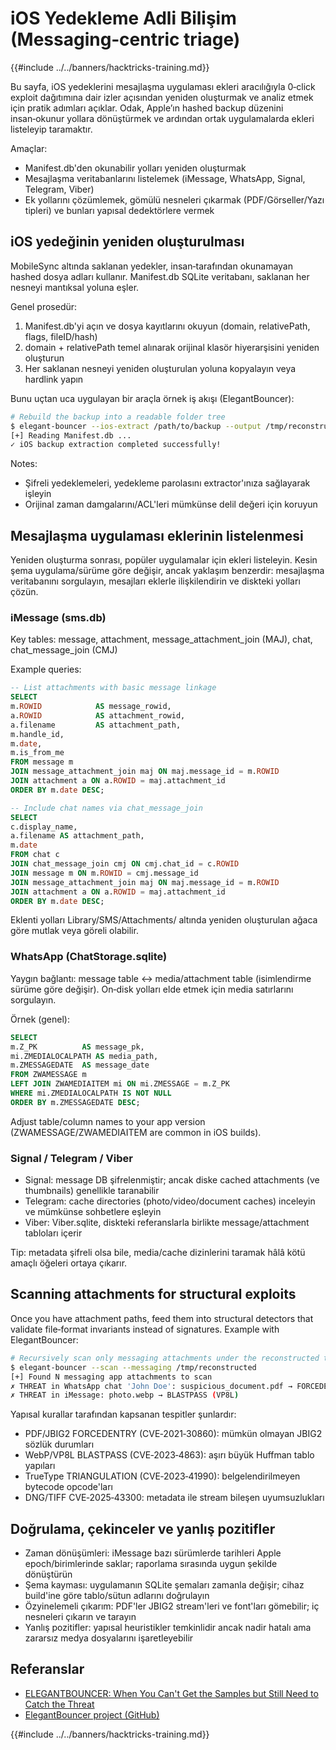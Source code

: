 # iOS Yedekleme Adli Bilişim (Messaging‑centric triage)

{{#include ../../banners/hacktricks-training.md}}

Bu sayfa, iOS yedeklerini mesajlaşma uygulaması ekleri aracılığıyla 0‑click exploit dağıtımına dair izler açısından yeniden oluşturmak ve analiz etmek için pratik adımları açıklar. Odak, Apple’ın hashed backup düzenini insan‑okunur yollara dönüştürmek ve ardından ortak uygulamalarda ekleri listeleyip taramaktır.

Amaçlar:
- Manifest.db'den okunabilir yolları yeniden oluşturmak
- Mesajlaşma veritabanlarını listelemek (iMessage, WhatsApp, Signal, Telegram, Viber)
- Ek yollarını çözümlemek, gömülü nesneleri çıkarmak (PDF/Görseller/Yazı tipleri) ve bunları yapısal dedektörlere vermek


## iOS yedeğinin yeniden oluşturulması

MobileSync altında saklanan yedekler, insan‑tarafından okunamayan hashed dosya adları kullanır. Manifest.db SQLite veritabanı, saklanan her nesneyi mantıksal yoluna eşler.

Genel prosedür:
1) Manifest.db'yi açın ve dosya kayıtlarını okuyun (domain, relativePath, flags, fileID/hash)  
2) domain + relativePath temel alınarak orijinal klasör hiyerarşisini yeniden oluşturun  
3) Her saklanan nesneyi yeniden oluşturulan yoluna kopyalayın veya hardlink yapın

Bunu uçtan uca uygulayan bir araçla örnek iş akışı (ElegantBouncer):
```bash
# Rebuild the backup into a readable folder tree
$ elegant-bouncer --ios-extract /path/to/backup --output /tmp/reconstructed
[+] Reading Manifest.db ...
✓ iOS backup extraction completed successfully!
```
Notes:
- Şifreli yedeklemeleri, yedekleme parolasını extractor'ınıza sağlayarak işleyin
- Orijinal zaman damgalarını/ACL'leri mümkünse delil değeri için koruyun


## Mesajlaşma uygulaması eklerinin listelenmesi

Yeniden oluşturma sonrası, popüler uygulamalar için ekleri listeleyin. Kesin şema uygulama/sürüme göre değişir, ancak yaklaşım benzerdir: mesajlaşma veritabanını sorgulayın, mesajları eklerle ilişkilendirin ve diskteki yolları çözün.

### iMessage (sms.db)
Key tables: message, attachment, message_attachment_join (MAJ), chat, chat_message_join (CMJ)

Example queries:
```sql
-- List attachments with basic message linkage
SELECT
m.ROWID            AS message_rowid,
a.ROWID            AS attachment_rowid,
a.filename         AS attachment_path,
m.handle_id,
m.date,
m.is_from_me
FROM message m
JOIN message_attachment_join maj ON maj.message_id = m.ROWID
JOIN attachment a ON a.ROWID = maj.attachment_id
ORDER BY m.date DESC;

-- Include chat names via chat_message_join
SELECT
c.display_name,
a.filename AS attachment_path,
m.date
FROM chat c
JOIN chat_message_join cmj ON cmj.chat_id = c.ROWID
JOIN message m ON m.ROWID = cmj.message_id
JOIN message_attachment_join maj ON maj.message_id = m.ROWID
JOIN attachment a ON a.ROWID = maj.attachment_id
ORDER BY m.date DESC;
```
Eklenti yolları Library/SMS/Attachments/ altında yeniden oluşturulan ağaca göre mutlak veya göreli olabilir.

### WhatsApp (ChatStorage.sqlite)
Yaygın bağlantı: message table ↔ media/attachment table (isimlendirme sürüme göre değişir). On‑disk yolları elde etmek için media satırlarını sorgulayın.

Örnek (genel):
```sql
SELECT
m.Z_PK          AS message_pk,
mi.ZMEDIALOCALPATH AS media_path,
m.ZMESSAGEDATE  AS message_date
FROM ZWAMESSAGE m
LEFT JOIN ZWAMEDIAITEM mi ON mi.ZMESSAGE = m.Z_PK
WHERE mi.ZMEDIALOCALPATH IS NOT NULL
ORDER BY m.ZMESSAGEDATE DESC;
```
Adjust table/column names to your app version (ZWAMESSAGE/ZWAMEDIAITEM are common in iOS builds).

### Signal / Telegram / Viber
- Signal: message DB şifrelenmiştir; ancak diske cached attachments (ve thumbnails) genellikle taranabilir
- Telegram: cache directories (photo/video/document caches) inceleyin ve mümkünse sohbetlere eşleyin
- Viber: Viber.sqlite, diskteki referanslarla birlikte message/attachment tabloları içerir

Tip: metadata şifreli olsa bile, media/cache dizinlerini taramak hâlâ kötü amaçlı öğeleri ortaya çıkarır.


## Scanning attachments for structural exploits

Once you have attachment paths, feed them into structural detectors that validate file‑format invariants instead of signatures. Example with ElegantBouncer:
```bash
# Recursively scan only messaging attachments under the reconstructed tree
$ elegant-bouncer --scan --messaging /tmp/reconstructed
[+] Found N messaging app attachments to scan
✗ THREAT in WhatsApp chat 'John Doe': suspicious_document.pdf → FORCEDENTRY (JBIG2)
✗ THREAT in iMessage: photo.webp → BLASTPASS (VP8L)
```
Yapısal kurallar tarafından kapsanan tespitler şunlardır:
- PDF/JBIG2 FORCEDENTRY (CVE‑2021‑30860): mümkün olmayan JBIG2 sözlük durumları
- WebP/VP8L BLASTPASS (CVE‑2023‑4863): aşırı büyük Huffman tablo yapıları
- TrueType TRIANGULATION (CVE‑2023‑41990): belgelendirilmeyen bytecode opcode'ları
- DNG/TIFF CVE‑2025‑43300: metadata ile stream bileşen uyumsuzlukları


## Doğrulama, çekinceler ve yanlış pozitifler

- Zaman dönüşümleri: iMessage bazı sürümlerde tarihleri Apple epoch/birimlerinde saklar; raporlama sırasında uygun şekilde dönüştürün
- Şema kayması: uygulamanın SQLite şemaları zamanla değişir; cihaz build'ine göre tablo/sütun adlarını doğrulayın
- Özyinelemeli çıkarım: PDF'ler JBIG2 stream'leri ve font'ları gömebilir; iç nesneleri çıkarın ve tarayın
- Yanlış pozitifler: yapısal heuristikler temkinlidir ancak nadir hatalı ama zararsız medya dosyalarını işaretleyebilir


## Referanslar

- [ELEGANTBOUNCER: When You Can't Get the Samples but Still Need to Catch the Threat](https://www.msuiche.com/posts/elegantbouncer-when-you-cant-get-the-samples-but-still-need-to-catch-the-threat/)
- [ElegantBouncer project (GitHub)](https://github.com/msuiche/elegant-bouncer)

{{#include ../../banners/hacktricks-training.md}}
